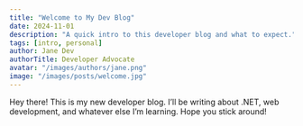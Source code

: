 ```yaml
---
title: "Welcome to My Dev Blog"
date: 2024-11-01
description: "A quick intro to this developer blog and what to expect."
tags: [intro, personal]
author: Jane Dev
authorTitle: Developer Advocate
avatar: "/images/authors/jane.png"
image: "/images/posts/welcome.jpg"
---
```


Hey there! This is my new developer blog. I’ll be writing about .NET, web development, and whatever else I’m learning. Hope you stick around!